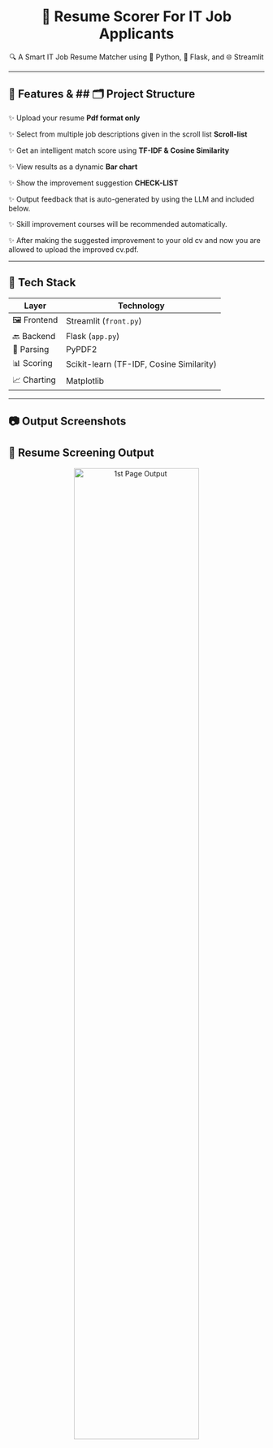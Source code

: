 <h1 align="center">📄 Resume Scorer For IT Job Applicants</h1>
<p align="center">🔍 A Smart IT Job Resume Matcher using 🐍 Python, 🧪 Flask, and 🌐 Streamlit</p>

---

## 🚀 Features & ## 🗂️ Project Structure

✨ Upload your resume **Pdf format only**  

✨ Select from multiple job descriptions given in the scroll list **Scroll-list**

✨ Get an intelligent match score using **TF-IDF & Cosine Similarity** 

✨ View results as a dynamic **Bar chart** 

✨ Show the improvement suggestion  **CHECK-LIST**

✨ Output feedback that is auto-generated by using the LLM  and included below.

✨ Skill improvement courses will be recommended automatically.

✨ After making the suggested improvement to your old cv and now you are allowed to upload the improved cv.pdf.

---

## 🧰 Tech Stack

| Layer      | Technology     |
|------------|----------------|
| 🖼️ Frontend | Streamlit (`front.py`) |
| 🔙 Backend  | Flask (`app.py`)       |
| 📄 Parsing  | PyPDF2                |
| 📊 Scoring  | Scikit-learn (TF-IDF, Cosine Similarity) |
| 📈 Charting | Matplotlib            |

---
## 📷 Output Screenshots

## 📄 Resume Screening Output

<p align="center">
  <img src="https://user-images.githubusercontent.com/1234567890/abcdefghijk.png" width="70%" alt="1st Page Output">
</p>




